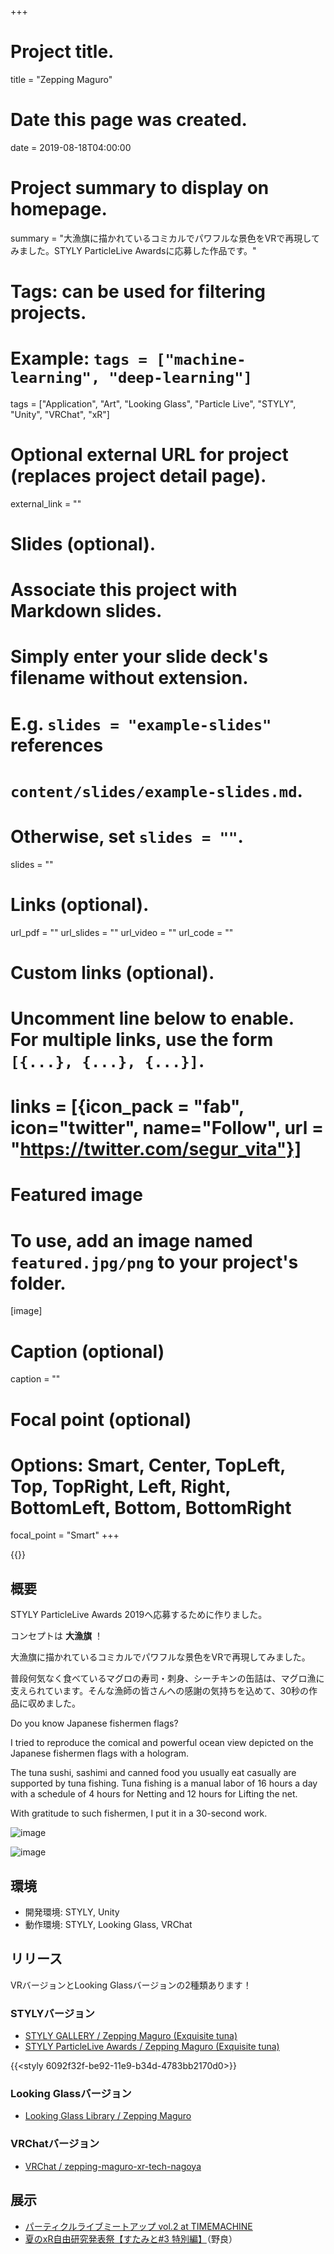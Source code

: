 +++
# Project title.
title = "Zepping Maguro"

# Date this page was created.
date = 2019-08-18T04:00:00

# Project summary to display on homepage.
summary = "大漁旗に描かれているコミカルでパワフルな景色をVRで再現してみました。STYLY ParticleLive Awardsに応募した作品です。"

# Tags: can be used for filtering projects.
# Example: `tags = ["machine-learning", "deep-learning"]`
tags = ["Application", "Art", "Looking Glass", "Particle Live", "STYLY", "Unity", "VRChat", "xR"]

# Optional external URL for project (replaces project detail page).
external_link = ""

# Slides (optional).
#   Associate this project with Markdown slides.
#   Simply enter your slide deck's filename without extension.
#   E.g. `slides = "example-slides"` references 
#   `content/slides/example-slides.md`.
#   Otherwise, set `slides = ""`.
slides = ""

# Links (optional).
url_pdf = ""
url_slides = ""
url_video = ""
url_code = ""

# Custom links (optional).
#   Uncomment line below to enable. For multiple links, use the form `[{...}, {...}, {...}]`.
# links = [{icon_pack = "fab", icon="twitter", name="Follow", url = "https://twitter.com/segur_vita"}]

# Featured image
# To use, add an image named `featured.jpg/png` to your project's folder. 
[image]
  # Caption (optional)
  caption = ""

  # Focal point (optional)
  # Options: Smart, Center, TopLeft, Top, TopRight, Left, Right, BottomLeft, Bottom, BottomRight
  focal_point = "Smart"
+++

{{<youtube xlsDVLfQ-Sw>}}

## 概要

STYLY ParticleLive Awards 2019へ応募するために作りました。

コンセプトは **大漁旗** ！

大漁旗に描かれているコミカルでパワフルな景色をVRで再現してみました。

普段何気なく食べているマグロの寿司・刺身、シーチキンの缶詰は、マグロ漁に支えられています。そんな漁師の皆さんへの感謝の気持ちを込めて、30秒の作品に収めました。

Do you know Japanese fishermen flags?

I tried to reproduce the comical and powerful ocean view depicted on the Japanese fishermen flags with a hologram.

The tuna sushi, sashimi and canned food you usually eat casually are supported by tuna fishing. Tuna fishing is a manual labor of 16 hours a day with a schedule of 4 hours for Netting and 12 hours for Lifting the net.

With gratitude to such fishermen, I put it in a 30-second work.

![image](https://ucarecdn.com/ac79008d-946c-4ed3-bbe7-45d233f1f75d/-/autorotate/yes/)

![image](https://ucarecdn.com/0ef0f542-b91e-44ef-8506-35029226695a/-/autorotate/yes/)



## 環境

- 開発環境: STYLY, Unity
- 動作環境: STYLY, Looking Glass, VRChat



## リリース

VRバージョンとLooking Glassバージョンの2種類あります！

### STYLYバージョン

- [STYLY GALLERY / Zepping Maguro (Exquisite tuna)](https://gallery.styly.cc/segur/6092f32f-be92-11e9-b34d-4783bb2170d0)
- [STYLY ParticleLive Awards / Zepping Maguro (Exquisite tuna)](https://awrd.com/creatives/detail/8619295)

{{<styly 6092f32f-be92-11e9-b34d-4783bb2170d0>}}

### Looking Glassバージョン

- [Looking Glass Library / Zepping Maguro](https://madewith.lookingglassfactory.com/app/97/)

### VRChatバージョン

- [VRChat / zepping-maguro-xr-tech-nagoya](https://vrchat.com/home/world/wrld_6607a6c0-7095-4406-b645-f220ed0790e8)



## 展示

- [パーティクルライブミートアップ vol.2 at TIMEMACHINE](https://connpass.com/event/141161/)
- [夏のxR自由研究発表祭【すたみと#3 特別編】](https://standalone-vr.connpass.com/event/143354/)（野良）
